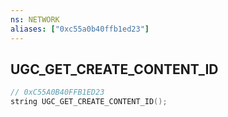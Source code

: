 ```yaml
---
ns: NETWORK
aliases: ["0xc55a0b40ffb1ed23"]
---
```

## UGC_GET_CREATE_CONTENT_ID

```c
// 0xC55A0B40FFB1ED23
string UGC_GET_CREATE_CONTENT_ID();
```
